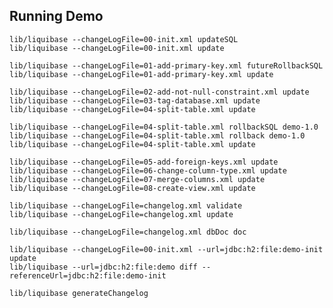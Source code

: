 ## Running Demo

    lib/liquibase --changeLogFile=00-init.xml updateSQL
    lib/liquibase --changeLogFile=00-init.xml update

    lib/liquibase --changeLogFile=01-add-primary-key.xml futureRollbackSQL
    lib/liquibase --changeLogFile=01-add-primary-key.xml update

    lib/liquibase --changeLogFile=02-add-not-null-constraint.xml update
    lib/liquibase --changeLogFile=03-tag-database.xml update
    lib/liquibase --changeLogFile=04-split-table.xml update

    lib/liquibase --changeLogFile=04-split-table.xml rollbackSQL demo-1.0
    lib/liquibase --changeLogFile=04-split-table.xml rollback demo-1.0
    lib/liquibase --changeLogFile=04-split-table.xml update

    lib/liquibase --changeLogFile=05-add-foreign-keys.xml update
    lib/liquibase --changeLogFile=06-change-column-type.xml update
    lib/liquibase --changeLogFile=07-merge-columns.xml update
    lib/liquibase --changeLogFile=08-create-view.xml update

    lib/liquibase --changeLogFile=changelog.xml validate
    lib/liquibase --changeLogFile=changelog.xml update

    lib/liquibase --changeLogFile=changelog.xml dbDoc doc

    lib/liquibase --changeLogFile=00-init.xml --url=jdbc:h2:file:demo-init update
    lib/liquibase --url=jdbc:h2:file:demo diff --referenceUrl=jdbc:h2:file:demo-init

    lib/liquibase generateChangelog

